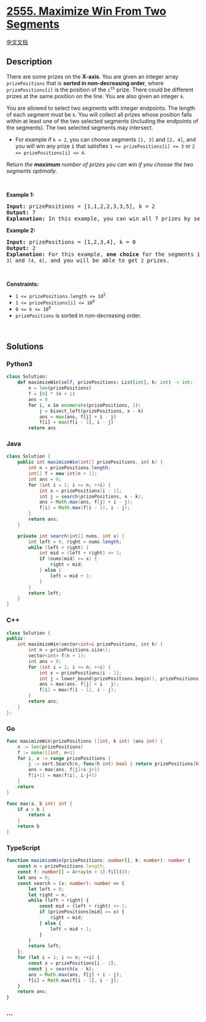 # [2555. Maximize Win From Two Segments](https://leetcode.com/problems/maximize-win-from-two-segments)

[中文文档](/solution/2500-2599/2555.Maximize%20Win%20From%20Two%20Segments/README.md)

## Description

<p>There are some prizes on the <strong>X-axis</strong>. You are given an integer array <code>prizePositions</code> that is <strong>sorted in non-decreasing order</strong>, where <code>prizePositions[i]</code> is the position of the <code>i<sup>th</sup></code> prize. There could be different prizes at the same position on the line. You are also given an integer <code>k</code>.</p>

<p>You are allowed to select two segments with integer endpoints. The length of each segment must be <code>k</code>. You will collect all prizes whose position falls within at least one of the two selected segments (including the endpoints of the segments). The two selected segments may intersect.</p>

<ul>
	<li>For example if <code>k = 2</code>, you can choose segments <code>[1, 3]</code> and <code>[2, 4]</code>, and you will win any prize <font face="monospace">i</font> that satisfies <code>1 &lt;= prizePositions[i] &lt;= 3</code> or <code>2 &lt;= prizePositions[i] &lt;= 4</code>.</li>
</ul>

<p>Return <em>the <strong>maximum</strong> number of prizes you can win if you choose the two segments optimally</em>.</p>

<p>&nbsp;</p>
<p><strong class="example">Example 1:</strong></p>

<pre>
<strong>Input:</strong> prizePositions = [1,1,2,2,3,3,5], k = 2
<strong>Output:</strong> 7
<strong>Explanation:</strong> In this example, you can win all 7 prizes by selecting two segments [1, 3] and [3, 5].
</pre>

<p><strong class="example">Example 2:</strong></p>

<pre>
<strong>Input:</strong> prizePositions = [1,2,3,4], k = 0
<strong>Output:</strong> 2
<strong>Explanation:</strong> For this example, <strong>one choice</strong> for the segments is <code>[3, 3]</code> and <code>[4, 4],</code> and you will be able to get <code>2</code> prizes. 
</pre>

<p>&nbsp;</p>
<p><strong>Constraints:</strong></p>

<ul>
	<li><code>1 &lt;= prizePositions.length &lt;= 10<sup>5</sup></code></li>
	<li><code>1 &lt;= prizePositions[i] &lt;= 10<sup>9</sup></code></li>
	<li><code>0 &lt;= k &lt;= 10<sup>9</sup> </code></li>
	<li><code>prizePositions</code> is sorted in non-decreasing order.</li>
</ul>

<p>&nbsp;</p>
<style type="text/css">.spoilerbutton {display:block; border:dashed; padding: 0px 0px; margin:10px 0px; font-size:150%; font-weight: bold; color:#000000; background-color:cyan; outline:0; 
}
.spoiler {overflow:hidden;}
.spoiler > div {-webkit-transition: all 0s ease;-moz-transition: margin 0s ease;-o-transition: all 0s ease;transition: margin 0s ease;}
.spoilerbutton[value="Show Message"] + .spoiler > div {margin-top:-500%;}
.spoilerbutton[value="Hide Message"] + .spoiler {padding:5px;}
</style>

## Solutions

<!-- tabs:start -->

### **Python3**

```python
class Solution:
    def maximizeWin(self, prizePositions: List[int], k: int) -> int:
        n = len(prizePositions)
        f = [0] * (n + 1)
        ans = 0
        for i, x in enumerate(prizePositions, 1):
            j = bisect_left(prizePositions, x - k)
            ans = max(ans, f[j] + i - j)
            f[i] = max(f[i - 1], i - j)
        return ans
```

### **Java**

```java
class Solution {
    public int maximizeWin(int[] prizePositions, int k) {
        int n = prizePositions.length;
        int[] f = new int[n + 1];
        int ans = 0;
        for (int i = 1; i <= n; ++i) {
            int x = prizePositions[i - 1];
            int j = search(prizePositions, x - k);
            ans = Math.max(ans, f[j] + i - j);
            f[i] = Math.max(f[i - 1], i - j);
        }
        return ans;
    }

    private int search(int[] nums, int x) {
        int left = 0, right = nums.length;
        while (left < right) {
            int mid = (left + right) >> 1;
            if (nums[mid] >= x) {
                right = mid;
            } else {
                left = mid + 1;
            }
        }
        return left;
    }
}
```

### **C++**

```cpp
class Solution {
public:
    int maximizeWin(vector<int>& prizePositions, int k) {
        int n = prizePositions.size();
        vector<int> f(n + 1);
        int ans = 0;
        for (int i = 1; i <= n; ++i) {
            int x = prizePositions[i - 1];
            int j = lower_bound(prizePositions.begin(), prizePositions.end(), x - k) - prizePositions.begin();
            ans = max(ans, f[j] + i - j);
            f[i] = max(f[i - 1], i - j);
        }
        return ans;
    }
};
```

### **Go**

```go
func maximizeWin(prizePositions []int, k int) (ans int) {
	n := len(prizePositions)
	f := make([]int, n+1)
	for i, x := range prizePositions {
		j := sort.Search(n, func(h int) bool { return prizePositions[h] >= x-k })
		ans = max(ans, f[j]+i-j+1)
		f[i+1] = max(f[i], i-j+1)
	}
	return
}

func max(a, b int) int {
	if a > b {
		return a
	}
	return b
}
```

### **TypeScript**

```ts
function maximizeWin(prizePositions: number[], k: number): number {
    const n = prizePositions.length;
    const f: number[] = Array(n + 1).fill(0);
    let ans = 0;
    const search = (x: number): number => {
        let left = 0;
        let right = n;
        while (left < right) {
            const mid = (left + right) >> 1;
            if (prizePositions[mid] >= x) {
                right = mid;
            } else {
                left = mid + 1;
            }
        }
        return left;
    };
    for (let i = 1; i <= n; ++i) {
        const x = prizePositions[i - 1];
        const j = search(x - k);
        ans = Math.max(ans, f[j] + i - j);
        f[i] = Math.max(f[i - 1], i - j);
    }
    return ans;
}
```

### **...**

```

```

<!-- tabs:end -->
